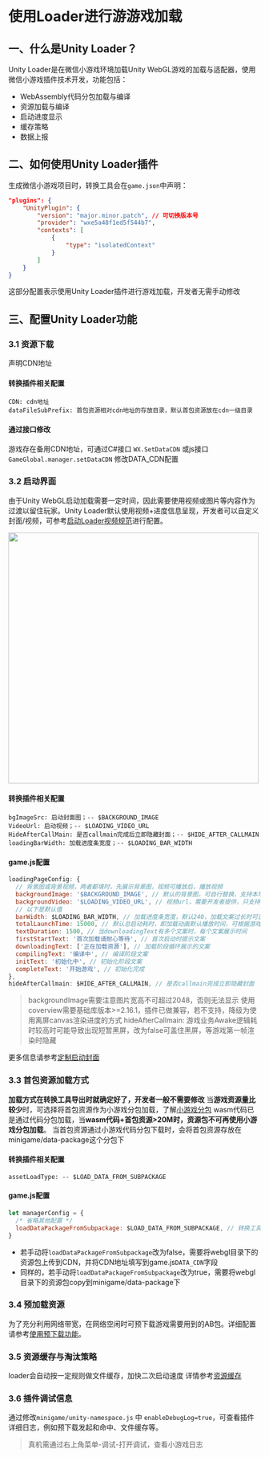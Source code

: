 # 使用Loader进行游游戏加载

## 一、什么是Unity Loader？
Unity Loader是在微信小游戏环境加载Unity WebGL游戏的加载与适配器，使用微信小游戏插件技术开发，功能包括：
- WebAssembly代码分包加载与编译
- 资源加载与编译
- 启动进度显示
- 缓存策略
- 数据上报

## 二、如何使用Unity Loader插件
生成微信小游戏项目时，转换工具会在`game.json`中声明：
```json
"plugins": {
    "UnityPlugin": {
        "version": "major.minor.patch", // 可切换版本号
        "provider": "wxe5a48f1ed5f544b7",
        "contexts": [
            {
                "type": "isolatedContext"
            }
        ]
    }
}
```
这部分配置表示使用Unity Loader插件进行游戏加载，开发者无需手动修改

## 三、配置Unity Loader功能
### 3.1 资源下载
声明CDN地址
#### 转换插件相关配置

```
CDN: cdn地址
dataFileSubPrefix: 首包资源相对cdn地址的存放目录，默认首包资源放在cdn一级目录
```

#### 通过接口修改
游戏存在备用CDN地址，可通过C#接口 `WX.SetDataCDN` 或js接口 `GameGlobal.manager.setDataCDN` 修改DATA_CDN配置

### 3.2 启动界面
由于Unity WebGL启动加载需要一定时间，因此需要使用视频或图片等内容作为过渡以留住玩家。Unity Loader默认使用视频+进度信息呈现，开发者可以自定义封面/视频，可参考[启动Loader视频规范](video.md)进行配置。
  
<img src="../image/coverview_loading.png" height="500"/>

#### 转换插件相关配置
```
bgImageSrc: 启动封面图；-- $BACKGROUND_IMAGE
VideoUrl: 启动视频；-- $LOADING_VIDEO_URL
HideAfterCallMain: 是否callmain完成后立即隐藏封面；-- $HIDE_AFTER_CALLMAIN
loadingBarWidth: 加载进度条宽度；-- $LOADING_BAR_WIDTH
```

#### game.js配置
```js
loadingPageConfig: {
  // 背景图或背景视频，两者都填时，先展示背景图，视频可播放后，播放视频
  backgroundImage: '$BACKGROUND_IMAGE', // 默认的背景图，可自行替换，支持本地图片和网络图片
  backgroundVideo: '$LOADING_VIDEO_URL', // 视频url，需要开发者提供，只支持网络url
  // 以下是默认值
  barWidth: $LOADING_BAR_WIDTH, // 加载进度条宽度，默认240，加载文案过长时可设置
  totalLaunchTime: 15000, // 默认总启动耗时，即加载动画默认播放时间，可根据游戏实际情况进行调整
  textDuration: 1500, // 当downloadingText有多个文案时，每个文案展示时间
  firstStartText: '首次加载请耐心等待', // 首次启动时提示文案
  downloadingText: ['正在加载资源'], // 加载阶段循环展示的文案
  compilingText: '编译中', // 编译阶段文案
  initText: '初始化中', // 初始化阶段文案
  completeText: '开始游戏', // 初始化完成
},
hideAfterCallmain: $HIDE_AFTER_CALLMAIN, // 是否callmain完成立即隐藏封面
```
> backgroundImage需要注意图片宽高不可超过2048，否则无法显示
> 使用coverview需要基础库版本>=2.16.1，插件已做兼容，若不支持，降级为使用离屏canvas渲染进度的方式
> hideAfterCallmain: 游戏业务Awake逻辑耗时较高时可能导致出现短暂黑屏，改为false可盖住黑屏，等游戏第一帧渲染时隐藏

更多信息请参考[定制启动封面](CustomLoading.md)

### 3.3 首包资源加载方式
**加载方式在转换工具导出时就确定好了，开发者一般不需要修改**
当**游戏资源量比较少**时，可选择将首包资源作为小游戏分包加载，了解[小游戏分包](https://developers.weixin.qq.com/minigame/dev/guide/base-ability/independent-sub-packages.html)
wasm代码已是通过代码分包加载，当**wasm代码+首包资源>20M时，资源包不可再使用小游戏分包加载**。
当首包资源通过小游戏代码分包下载时，会将首包资源存放在minigame/data-package这个分包下

#### 转换插件相关配置
```
assetLoadType: -- $LOAD_DATA_FROM_SUBPACKAGE
```

#### game.js配置
```js
let managerConfig = {
  /* 省略其他配置 */
  loadDataPackageFromSubpackage: $LOAD_DATA_FROM_SUBPACKAGE, // 转换工具自动替换
}
```
- 若手动将`loadDataPackageFromSubpackage`改为false，需要将webgl目录下的资源包上传到CDN，并将CDN地址填写到game.js`DATA_CDN`字段
- 同样的，若手动将`loadDataPackageFromSubpackage`改为true，需要将webgl目录下的资源包copy到minigame/data-package下

### 3.4 预加载资源
为了充分利用网络带宽，在网络空闲时可预下载游戏需要用到的AB包。详细配置请参考[使用预下载功能](UsingPreload.md)。

### 3.5 资源缓存与淘汰策略
loader会自动按一定规则做文件缓存，加快二次启动速度
详情参考[资源缓存](FileCache.md)

### 3.6 插件调试信息
通过修改`minigame/unity-namespace.js` 中 `enableDebugLog=true`，可查看插件详细日志，例如预下载发起和命中、文件缓存等。

> 真机需通过右上角菜单-调试-打开调试，查看小游戏日志
